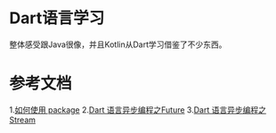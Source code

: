 # Dart语言学习

整体感受跟Java很像，并且Kotlin从Dart学习借鉴了不少东西。

# 参考文档
1.[如何使用 package](https://dart.cn/guides/packages)
2.[Dart 语言异步编程之Future](https://mp.weixin.qq.com/s?__biz=MzU3Nzc1MTkzNA==&mid=2247484155&idx=1&sn=40e34c995a9458227edd5b80d130445a&chksm=fd7e9ceaca0915fc59288525e40bd6f1ec1c892c46920dd97696746baa2bdd345fda71a25ef5&mpshare=1&scene=1&srcid=1007DA7Exx8DZzxq0RfBFHaL&sharer_sharetime=1633596656480&sharer_shareid=5bdc6283c1006efdcbff41cd5fa0e0a1&version=3.1.16.70061&platform=mac#rd)
3.[Dart 语言异步编程之Stream](https://mp.weixin.qq.com/s?__biz=MzU3Nzc1MTkzNA==&mid=2247484156&idx=1&sn=c57f159866094386191879adef991753&chksm=fd7e9cedca0915fb9e4f676b7ff3542b176323b7e0f456e4df1948bf9d9c5f1a7a0a3338ffd0&cur_album_id=1368913071816900609&scene=189#rd)